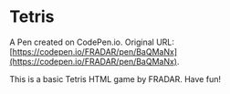 # Tetris

A Pen created on CodePen.io. Original URL: [https://codepen.io/FRADAR/pen/BaQMaNx](https://codepen.io/FRADAR/pen/BaQMaNx).

This is a basic Tetris HTML game by FRADAR. Have fun!